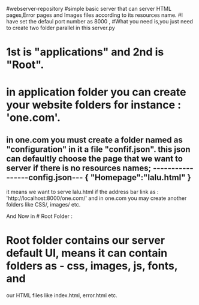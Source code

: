 #webserver-repository
#simple basic server that can server HTML pages,Error pages and Images files according to its resources name.
#I have set the defaul port number as 8000 ,
#What you need is,you just need to create two folder parallel in this server.py
# 1st is "applications" and 2nd is "Root".
# in application folder you can create your website folders for instance : 'one.com'.
in one.com you must create a folder named as "configuration" in it a file "confif.json".
this json can defaultly choose the page that we want to server if there is no resources names;
-----------------config.json---
{
"Homepage":"lalu.html"
}
-------------------------------
it means we want to serve lalu.html if the address bar link as : 'http://localhost:8000/one.com/'
and in one.com you may create another folders like CSS/, images/ etc.

And Now in # Root Folder :
# Root folder contains our server default UI, means it can contain folders as - css, images, js, fonts, and
our HTML files like index.html, error.html etc.

